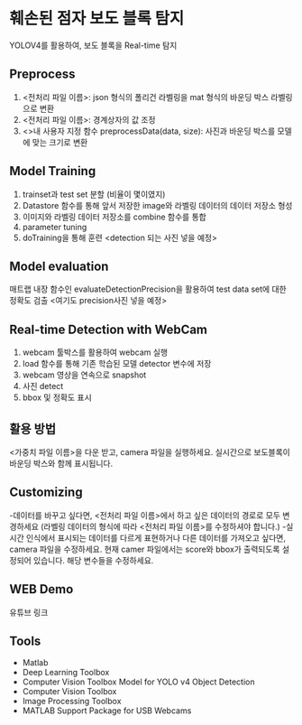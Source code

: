 # 훼손된 점자 보도 블록 탐지
YOLOV4를 활용하여, 보도 블록을 Real-time 탐지 




## Preprocess
1. <전처리 파일 이름>: json 형식의 폴리건 라벨링을 mat 형식의 바운딩 박스 라벨링으로 변환
2. <전처리 파일 이름>: 경계상자의 값 조정
3. <>내 사용자 지정 함수 preprocessData(data, size): 사진과 바운딩 박스를 모델에 맞는 크기로 변환





## Model Training 
1. trainset과 test set 분할 (비율이 몇이였지)
2. Datastore 함수를 통해 앞서 저장한 image와 라벨링 데이터의 데이터 저장소 형성
3. 이미지와 라벨링 데이터 저장소를 combine 함수를 통합
4. parameter tuning 
5. doTraining을 통해 훈련
   <detection 되는 사진 넣을 예정>




## Model evaluation
매트랩 내장 함수인 evaluateDetectionPrecision을 활용하여 test data set에 대한 정확도 검출
<여기도 precision사진 넣을 예정>




## Real-time Detection with WebCam
1. webcam 툴박스를 활용하여 webcam 실행
2. load 함수를 통해 기존 학습된 모델 detector 변수에 저장
3. webcam 영상을 연속으로 snapshot
4. 사진 detect
5. bbox 및 정확도 표시 




## 활용 방법
<가중치 파일 이름>을 다운 받고, camera 파일을 실행하세요. 실시간으로 보도블록이 바운딩 박스와 함께 표시됩니다.




## Customizing 
-데이터를 바꾸고 싶다면, <전처리 파일 이름>에서 하고 싶은 데이터의 경로로 모두 변경하세요 (라벨링 데이터의 형식에 따라 <전처리 파일 이름>를 수정하셔야 합니다.)
-실시간 인식에서 표시되는 데이터를 다르게 표현하거나 다른 데이터를 가져오고 싶다면, camera 파일을 수정하세요. 현재 camer 파일에서는 score와 bbox가 출력되도록 설정되어 있습니다.
 해당 변수들을 수정하세요.




## WEB Demo
유튜브 링크



## Tools
- Matlab
- Deep Learning Toolbox
- Computer Vision Toolbox Model for YOLO v4 Object Detection
- Computer Vision Toolbox
- Image Processing Toolbox
- MATLAB Support Package for USB Webcams
